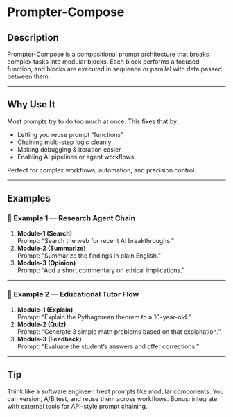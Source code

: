 # Prompter-Compose

## Description

Prompter-Compose is a compositional prompt architecture that breaks complex tasks into modular blocks. Each block performs a focused function, and blocks are executed in sequence or parallel with data passed between them.

---

## Why Use It

Most prompts try to do too much at once. This fixes that by:
- Letting you reuse prompt “functions”
- Chaining multi-step logic cleanly
- Making debugging & iteration easier
- Enabling AI pipelines or agent workflows

Perfect for complex workflows, automation, and precision control.

---

## Examples

### 🧱 Example 1 — Research Agent Chain

1. **Module-1 (Search)**  
   Prompt: “Search the web for recent AI breakthroughs.”  
2. **Module-2 (Summarize)**  
   Prompt: “Summarize the findings in plain English.”  
3. **Module-3 (Opinion)**  
   Prompt: “Add a short commentary on ethical implications.”

---

### 🧱 Example 2 — Educational Tutor Flow

1. **Module-1 (Explain)**  
   Prompt: “Explain the Pythagorean theorem to a 10-year-old.”  
2. **Module-2 (Quiz)**  
   Prompt: “Generate 3 simple math problems based on that explanation.”  
3. **Module-3 (Feedback)**  
   Prompt: “Evaluate the student’s answers and offer corrections.”

---

## Tip

Think like a software engineer: treat prompts like modular components. You can version, A/B test, and reuse them across workflows. Bonus: integrate with external tools for API-style prompt chaining.
